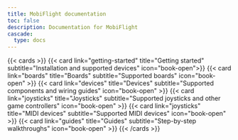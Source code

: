 ```yaml
---
title: MobiFlight documentation
toc: false
description: Documentation for MobiFlight
cascade:
  type: docs
---
```


{{< cards >}}
{{< card link="getting-started" title="Getting started" subtitle="Installation and supported devices" icon="book-open">}}
{{< card link="boards" title="Boards" subtitle="Supported boards" icon="book-open" >}}
{{< card link="devices" title="Devices" subtitle="Supported components and wiring guides" icon="book-open" >}}
{{< card link="joysticks" title="Joysticks" subtitle="Supported joysticks and other game controllers" icon="book-open" >}}
{{< card link="joysticks" title="MIDI devices" subtitle="Supported MIDI devices" icon="book-open" >}}
{{< card link="guides" title="Guides" subtitle="Step-by-step walkthroughs" icon="book-open" >}}
{{< /cards >}}
